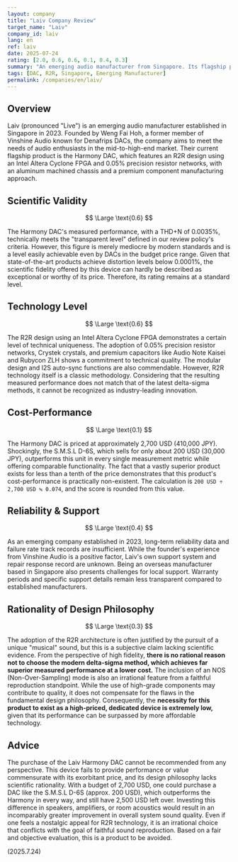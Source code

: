 ```yaml
---
layout: company
title: "Laiv Company Review"
target_name: "Laiv"
company_id: laiv
lang: en
ref: laiv
date: 2025-07-24
rating: [2.0, 0.6, 0.6, 0.1, 0.4, 0.3]
summary: "An emerging audio manufacturer from Singapore. Its flagship product, the Harmony DAC, has fatal flaws in cost-performance and design philosophy."
tags: [DAC, R2R, Singapore, Emerging Manufacturer]
permalink: /companies/en/laiv/
---
```


## Overview

Laiv (pronounced "Live") is an emerging audio manufacturer established in Singapore in 2023. Founded by Weng Fai Hoh, a former member of Vinshine Audio known for Denafrips DACs, the company aims to meet the needs of audio enthusiasts in the mid-to-high-end market. Their current flagship product is the Harmony DAC, which features an R2R design using an Intel Altera Cyclone FPGA and 0.05% precision resistor networks, with an aluminum machined chassis and a premium component manufacturing approach.

## Scientific Validity

$$ \Large \text{0.6} $$

The Harmony DAC's measured performance, with a THD+N of 0.0035%, technically meets the "transparent level" defined in our review policy's criteria. However, this figure is merely mediocre by modern standards and is a level easily achievable even by DACs in the budget price range. Given that state-of-the-art products achieve distortion levels below 0.0001%, the scientific fidelity offered by this device can hardly be described as exceptional or worthy of its price. Therefore, its rating remains at a standard level.

## Technology Level

$$ \Large \text{0.6} $$

The R2R design using an Intel Altera Cyclone FPGA demonstrates a certain level of technical uniqueness. The adoption of 0.05% precision resistor networks, Crystek crystals, and premium capacitors like Audio Note Kaisei and Rubycon ZLH shows a commitment to technical quality. The modular design and I2S auto-sync functions are also commendable. However, R2R technology itself is a classic methodology. Considering that the resulting measured performance does not match that of the latest delta-sigma methods, it cannot be recognized as industry-leading innovation.

## Cost-Performance

$$ \Large \text{0.1} $$

The Harmony DAC is priced at approximately 2,700 USD (410,000 JPY). Shockingly, the S.M.S.L D-6S, which sells for only about 200 USD (30,000 JPY), outperforms this unit in every single measurement metric while offering comparable functionality. The fact that a vastly superior product exists for less than a tenth of the price demonstrates that this product's cost-performance is practically non-existent. The calculation is `200 USD ÷ 2,700 USD ≒ 0.074`, and the score is rounded from this value.

## Reliability & Support

$$ \Large \text{0.4} $$

As an emerging company established in 2023, long-term reliability data and failure rate track records are insufficient. While the founder's experience from Vinshine Audio is a positive factor, Laiv's own support system and repair response record are unknown. Being an overseas manufacturer based in Singapore also presents challenges for local support. Warranty periods and specific support details remain less transparent compared to established manufacturers.

## Rationality of Design Philosophy

$$ \Large \text{0.3} $$

The adoption of the R2R architecture is often justified by the pursuit of a unique "musical" sound, but this is a subjective claim lacking scientific evidence. From the perspective of high fidelity, **there is no rational reason not to choose the modern delta-sigma method, which achieves far superior measured performance at a lower cost.** The inclusion of an NOS (Non-Over-Sampling) mode is also an irrational feature from a faithful reproduction standpoint. While the use of high-grade components may contribute to quality, it does not compensate for the flaws in the fundamental design philosophy. Consequently, the **necessity for this product to exist as a high-priced, dedicated device is extremely low,** given that its performance can be surpassed by more affordable technology.

## Advice

The purchase of the Laiv Harmony DAC cannot be recommended from any perspective. This device fails to provide performance or value commensurate with its exorbitant price, and its design philosophy lacks scientific rationality. With a budget of 2,700 USD, one could purchase a DAC like the S.M.S.L D-6S (approx. 200 USD), which outperforms the Harmony in every way, and still have 2,500 USD left over. Investing this difference in speakers, amplifiers, or room acoustics would result in an incomparably greater improvement in overall system sound quality. Even if one feels a nostalgic appeal for R2R technology, it is an irrational choice that conflicts with the goal of faithful sound reproduction. Based on a fair and objective evaluation, this is a product to be avoided.

(2025.7.24)
